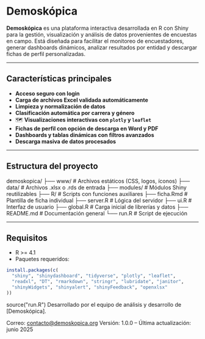 # Demoskópica

**Demoskópica** es una plataforma interactiva desarrollada en R con Shiny para la gestión, visualización y análisis de datos provenientes de encuestas en campo. Está diseñada para facilitar el monitoreo de encuestadores, generar dashboards dinámicos, analizar resultados por entidad y descargar fichas de perfil personalizadas.

---

##  Características principales

-  **Acceso seguro con login**
-  **Carga de archivos Excel validada automáticamente**
-  **Limpieza y normalización de datos**
-  **Clasificación automática por carrera y género**
- 🗺 **Visualizaciones interactivas con `plotly` y `leaflet`**
- **Fichas de perfil con opción de descarga en Word y PDF**
-  **Dashboards y tablas dinámicas con filtros avanzados**
-  **Descarga masiva de datos procesados**

---

##  Estructura del proyecto
demoskopica/
├── www/ # Archivos estáticos (CSS, logos, íconos)
├── data/ # Archivos .xlsx o .rds de entrada
├── modules/ # Módulos Shiny reutilizables
├── R/ # Scripts con funciones auxiliares
├── ficha.Rmd # Plantilla de ficha individual
├── server.R # Lógica del servidor
├── ui.R # Interfaz de usuario
├── global.R # Carga inicial de librerías y datos
├── README.md # Documentación general
└── run.R # Script de ejecución


---

##  Requisitos

- R >= 4.1
- Paquetes requeridos:

```r
install.packages(c(
  "shiny", "shinydashboard", "tidyverse", "plotly", "leaflet", 
  "readxl", "DT", "rmarkdown", "stringr", "lubridate", "janitor",
  "shinyWidgets", "shinyalert", "shinyFeedback", "openxlsx"
))
```
source("run.R")
Desarrollado por el equipo de análisis y desarrollo de [Demoskópica].

Correo: contacto@demoskopica.org
Versión: 1.0.0 – Última actualización: junio 2025
